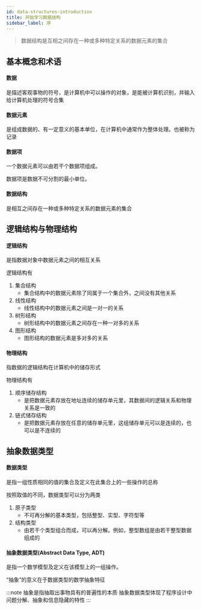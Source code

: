 ```yaml
---
id: data-structures-introduction
title: 开始学习数据结构
sidebar_label: 序
---
```

> 数据结构是互相之间存在一种或多种特定关系的数据元素的集合

## 基本概念和术语
#### 数据
是描述客观事物的符号，是计算机中可以操作的对象，是能被计算机识别，并输入给计算机处理的符号合集

#### 数据元素
是组成数据的、有一定意义的基本单位，在计算机中通常作为整体处理。也被称为记录

#### 数据项
一个数据元素可以由若干个数据项组成。

数据项是数据不可分割的最小单位。

#### 数据结构
是相互之间存在一种或多种特定关系的数据元素的集合

## 逻辑结构与物理结构
#### 逻辑结构
是指数据对象中数据元素之间的相互关系

逻辑结构有
1. 集合结构 
   - 集合结构中的数据元素除了同属于一个集合外，之间没有其他关系
2. 线性结构
   - 线性结构中的数据元素之间是一对一的关系
3. 树形结构
   - 树形结构中的数据元素之间存在一种一对多的关系
4. 图形结构
   - 图形结构的数据元素是多对多的关系

#### 物理结构
指数据的逻辑结构在计算机中的储存形式

物理结构有
1. 顺序储存结构
   - 是把数据元素存放在地址连续的储存单元里，其数据间的逻辑关系和物理关系是一致的
2. 链式储存结构
   - 是把数据元素存放在任意的储存单元里，这组储存单元可以是连续的，也可以是不连续的

## 抽象数据类型
#### 数据类型
是指一组性质相同的值的集合及定义在此集合上的一些操作的总称

按照取值的不同，数据类型可以分为两类
1. 原子类型
   - 不可再分解的基本类型，包括整型、实型、字符型等
2. 结构类型
   - 由若干个类型组合而成，可以再分解。例如，整型数组是由若干整型数据组成的

#### 抽象数据类型(Abstract Data Type, ADT)
是指一个数学模型及定义在该模型上的一组操作。

“抽象”的意义在于数据类型的数学抽象特征

:::note
抽象是指抽取出事物具有的普遍性的本质
抽象数据类型体现了程序设计中问题分解、抽象和信息隐藏的特性
:::

